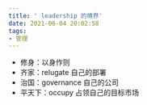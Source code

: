 ```yaml
---
title: ' leadership 的境界'
date: 2021-06-04 20:02:58
tags:
- 管理
---
```

- 修身：以身作则
- 齐家：relugate 自己的部署
- 治国：governance 自己的公司
- 平天下：occupy 占领自己的目标市场
